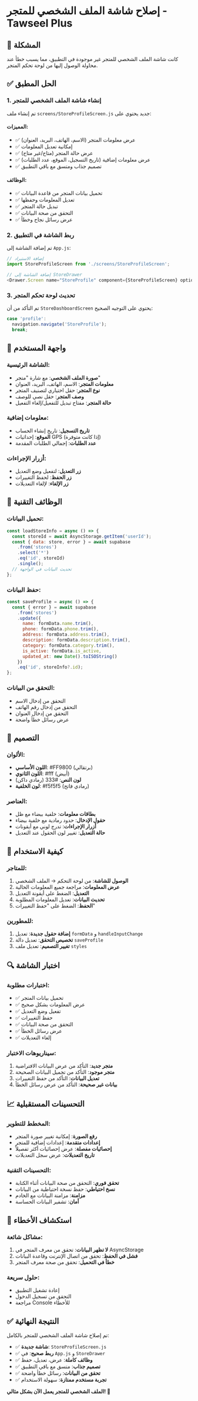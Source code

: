 # إصلاح شاشة الملف الشخصي للمتجر - Tawseel Plus

## 🎯 المشكلة
كانت شاشة الملف الشخصي للمتجر غير موجودة في التطبيق، مما يسبب خطأ عند محاولة الوصول إليها من لوحة تحكم المتجر.

## ✅ الحل المطبق

### 1. إنشاء شاشة الملف الشخصي للمتجر
تم إنشاء ملف `screens/StoreProfileScreen.js` جديد يحتوي على:

#### المميزات:
- ✅ عرض معلومات المتجر (الاسم، الهاتف، البريد، العنوان)
- ✅ إمكانية تعديل المعلومات
- ✅ عرض حالة المتجر (متاح/غير متاح)
- ✅ عرض معلومات إضافية (تاريخ التسجيل، الموقع، عدد الطلبات)
- ✅ تصميم جذاب ومتسق مع باقي التطبيق

#### الوظائف:
- ✅ تحميل بيانات المتجر من قاعدة البيانات
- ✅ تعديل المعلومات وحفظها
- ✅ تبديل حالة المتجر
- ✅ التحقق من صحة البيانات
- ✅ عرض رسائل نجاح وخطأ

### 2. ربط الشاشة في التطبيق
تم إضافة الشاشة إلى `App.js`:

```javascript
// إضافة الاستيراد
import StoreProfileScreen from './screens/StoreProfileScreen';

// إضافة الشاشة إلى StoreDrawer
<Drawer.Screen name="StoreProfile" component={StoreProfileScreen} options={{drawerLabel: 'الملف الشخصي'}} />
```

### 3. تحديث لوحة تحكم المتجر
تم التأكد من أن `StoreDashboardScreen` يحتوي على التوجيه الصحيح:

```javascript
case 'profile':
  navigation.navigate('StoreProfile');
  break;
```

## 📱 واجهة المستخدم

### الشاشة الرئيسية:
- **صورة الملف الشخصي**: مع شارة "متجر"
- **معلومات المتجر**: الاسم، الهاتف، البريد، العنوان
- **نوع المتجر**: حقل اختياري لتصنيف المتجر
- **وصف المتجر**: حقل نصي للوصف
- **حالة المتجر**: مفتاح تبديل للتفعيل/إلغاء التفعيل

### معلومات إضافية:
- **تاريخ التسجيل**: تاريخ إنشاء الحساب
- **الموقع**: إحداثيات GPS (إذا كانت متوفرة)
- **عدد الطلبات**: إجمالي الطلبات المقدمة

### أزرار الإجراءات:
- **زر التعديل**: لتفعيل وضع التعديل
- **زر الحفظ**: لحفظ التغييرات
- **زر الإلغاء**: لإلغاء التعديلات

## 🔧 الوظائف التقنية

### تحميل البيانات:
```javascript
const loadStoreInfo = async () => {
  const storeId = await AsyncStorage.getItem('userId');
  const { data: store, error } = await supabase
    .from('stores')
    .select('*')
    .eq('id', storeId)
    .single();
  // تحديث البيانات في الواجهة
};
```

### حفظ البيانات:
```javascript
const saveProfile = async () => {
  const { error } = await supabase
    .from('stores')
    .update({
      name: formData.name.trim(),
      phone: formData.phone.trim(),
      address: formData.address.trim(),
      description: formData.description.trim(),
      category: formData.category.trim(),
      is_active: formData.is_active,
      updated_at: new Date().toISOString()
    })
    .eq('id', storeInfo?.id);
};
```

### التحقق من البيانات:
- التحقق من إدخال الاسم
- التحقق من إدخال رقم الهاتف
- التحقق من إدخال العنوان
- عرض رسائل خطأ واضحة

## 🎨 التصميم

### الألوان:
- **اللون الأساسي**: #FF9800 (برتقالي)
- **اللون الثانوي**: #fff (أبيض)
- **لون النص**: #333 (رمادي داكن)
- **لون الخلفية**: #f5f5f5 (رمادي فاتح)

### العناصر:
- **بطاقات معلومات**: خلفية بيضاء مع ظل
- **حقول الإدخال**: حدود رمادية مع خلفية بيضاء
- **أزرار الإجراءات**: تدرج لوني مع أيقونات
- **حالة التعديل**: تغيير لون الحقول عند التعديل

## 🚀 كيفية الاستخدام

### للمتاجر:
1. **الوصول للشاشة**: من لوحة التحكم → الملف الشخصي
2. **عرض المعلومات**: مراجعة جميع المعلومات الحالية
3. **التعديل**: الضغط على أيقونة التعديل
4. **تحديث البيانات**: تعديل المعلومات المطلوبة
5. **الحفظ**: الضغط على "حفظ التغييرات"

### للمطورين:
1. **إضافة حقول جديدة**: تعديل `formData` و `handleInputChange`
2. **تخصيص التحقق**: تعديل دالة `saveProfile`
3. **تغيير التصميم**: تعديل ملف `styles`

## 🔍 اختبار الشاشة

### اختبارات مطلوبة:
- ✅ تحميل بيانات المتجر
- ✅ عرض المعلومات بشكل صحيح
- ✅ تفعيل وضع التعديل
- ✅ حفظ التغييرات
- ✅ التحقق من صحة البيانات
- ✅ عرض رسائل الخطأ
- ✅ إلغاء التعديلات

### سيناريوهات الاختبار:
1. **متجر جديد**: التأكد من عرض البيانات الافتراضية
2. **متجر موجود**: التأكد من تحميل البيانات الصحيحة
3. **تعديل البيانات**: التأكد من حفظ التغييرات
4. **بيانات غير صحيحة**: التأكد من عرض رسائل الخطأ

## 📈 التحسينات المستقبلية

### المخطط للتطوير:
- **رفع الصورة**: إمكانية تغيير صورة المتجر
- **إعدادات متقدمة**: إعدادات إضافية للمتجر
- **إحصائيات مفصلة**: عرض إحصائيات أكثر تفصيلاً
- **تاريخ التعديلات**: عرض سجل التعديلات

### التحسينات التقنية:
- **تحقق فوري**: التحقق من صحة البيانات أثناء الكتابة
- **نسخ احتياطي**: حفظ نسخة احتياطية من البيانات
- **مزامنة**: مزامنة البيانات مع الخادم
- **أمان**: تشفير البيانات الحساسة

## 🐛 استكشاف الأخطاء

### مشاكل شائعة:
1. **لا تظهر البيانات**: تحقق من معرف المتجر في AsyncStorage
2. **فشل في الحفظ**: تحقق من اتصال الإنترنت وقاعدة البيانات
3. **خطأ في التحميل**: تحقق من صحة معرف المتجر

### حلول سريعة:
- إعادة تشغيل التطبيق
- التحقق من تسجيل الدخول
- مراجعة Console للأخطاء

## ✅ النتيجة النهائية

تم إصلاح شاشة الملف الشخصي للمتجر بالكامل:

- ✅ **شاشة جديدة**: `StoreProfileScreen.js`
- ✅ **ربط صحيح**: في `App.js` و `StoreDrawer`
- ✅ **وظائف كاملة**: عرض، تعديل، حفظ
- ✅ **تصميم جذاب**: متسق مع باقي التطبيق
- ✅ **تحقق من البيانات**: رسائل خطأ واضحة
- ✅ **تجربة مستخدم ممتازة**: سهولة الاستخدام

**الملف الشخصي للمتجر يعمل الآن بشكل مثالي! 🎉** 